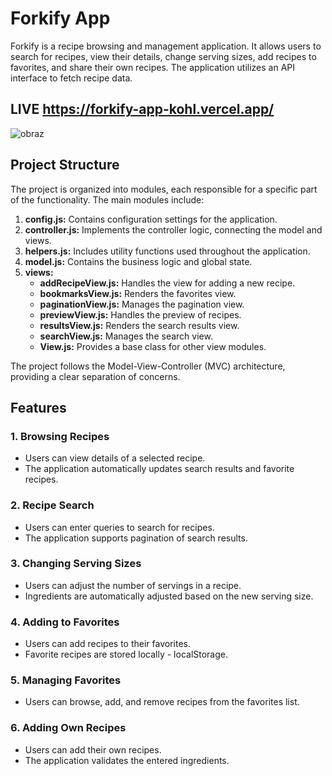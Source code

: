 # Forkify App

Forkify is a recipe browsing and management application. It allows users to search for recipes, view their details, change serving sizes, add recipes to favorites, and share their own recipes. The application utilizes an API interface to fetch recipe data.

## LIVE https://forkify-app-kohl.vercel.app/

![obraz](https://github.com/rluki99/ForkifyApp/assets/120097849/12ffda38-403c-48ef-a8a7-833a9d3a57a8)


## Project Structure

The project is organized into modules, each responsible for a specific part of the functionality. The main modules include:

1. **config.js:** Contains configuration settings for the application.
2. **controller.js:** Implements the controller logic, connecting the model and views.
3. **helpers.js:** Includes utility functions used throughout the application.
4. **model.js:** Contains the business logic and global state.
5. **views:**
   - **addRecipeView.js:** Handles the view for adding a new recipe.
   - **bookmarksView.js:** Renders the favorites view.
   - **paginationView.js:** Manages the pagination view.
   - **previewView.js:** Handles the preview of recipes.
   - **resultsView.js:** Renders the search results view.
   - **searchView.js:** Manages the search view.
   - **View.js:** Provides a base class for other view modules.

The project follows the Model-View-Controller (MVC) architecture, providing a clear separation of concerns.

## Features

### 1. Browsing Recipes

- Users can view details of a selected recipe.
- The application automatically updates search results and favorite recipes.

### 2. Recipe Search

- Users can enter queries to search for recipes.
- The application supports pagination of search results.

### 3. Changing Serving Sizes

- Users can adjust the number of servings in a recipe.
- Ingredients are automatically adjusted based on the new serving size.

### 4. Adding to Favorites

- Users can add recipes to their favorites.
- Favorite recipes are stored locally - localStorage.

### 5. Managing Favorites

- Users can browse, add, and remove recipes from the favorites list.

### 6. Adding Own Recipes

- Users can add their own recipes.
- The application validates the entered ingredients.
